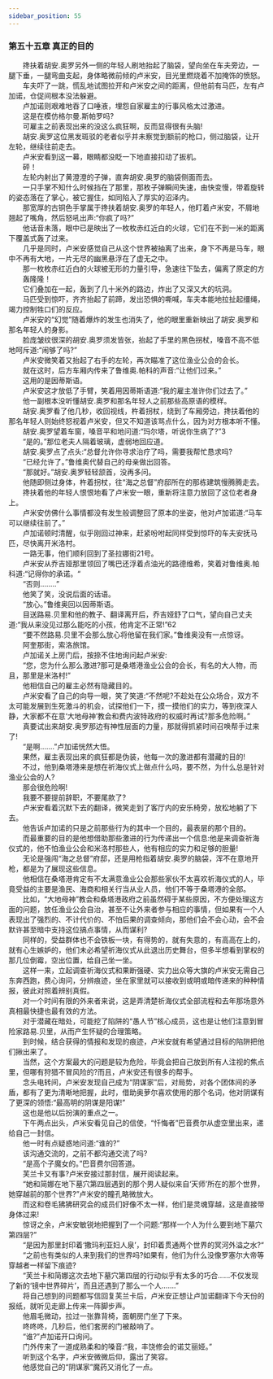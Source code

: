 ```yaml
---
sidebar_position: 55
---
```

### 第五十五章 真正的目的  


　　搀扶着胡安.奥罗另外一侧的年轻人刷地抬起了脑袋，望向坐在车夫旁边，一腿下垂，一腿弯曲支起，身体略微前倾的卢米安，目光里燃烧着不加掩饰的愤怒。  
　　车夫吓了一跳，慌乱地试图拉开和卢米安之间的距离，但他前有马匹，左有卢加诺，仓促间根本没法躲避。  
　　卢加诺则艰难地吞了口唾液，埋怨自家雇主的行事风格太过激进。  
　　这是在模仿格尔曼.斯帕罗吗?  
　　可雇主之前表现出来的没这么疯狂啊，反而显得很有头脑!  
　　胡安.奥罗这位黑发斑驳的老者似乎并未察觉到额前的枪口，侧过脑袋，让开左轮，继续往前走去。  
　　卢米安看到这一幕，眼睛都没眨一下地直接扣动了扳机。  
　　砰！  
　　左轮内射出了黄澄澄的子弹，直奔胡安.奥罗的脑袋侧面而去。  
　　一只手掌不知什么时候挡在了那里，那枚子弹瞬间失速，由快变慢，带着旋转的姿态落在了掌心，被它握住，如同陷入了厚实的沼泽内。  
　　那宽厚的古铜色手掌属于搀扶着胡安.奥罗的年轻人，他盯着卢米安，不屑地翘起了嘴角，然后怒吼出声:“你疯了吗?”  
　　他话音未落，眼中已是映出了一枚枚赤红近白的火球，它们在不到一米的距离下覆盖式轰了过来。  
　　几乎是同时，卢米安感觉自己从这个世界被抽离了出来，身下不再是马车，眼中不再有大地，一片无尽的幽黑悬浮在了虚无之中。  
　　那一枚枚赤红近白的火球被无形的力量引导，急速往下坠去，偏离了原定的方  
　　轰隆隆！  
　　它们叠加在一起，轰到了几十米外的路边，炸出了又深又大的坑洞。  
　　马匹受到惊吓，齐齐抬起了前蹄，发出恐惧的嘶喊，车夫本能地拉扯起缰绳，竭力控制牲口们的反应。  
　　卢米安的“幻觉”随着爆炸的发生也消失了，他的眼里重新映出了胡安.奥罗和那名年轻人的身影。  
　　脸庞皱纹很深的胡安.奥罗须发皆张，抬起了手里的黑色拐杖，嗓音不高不低地呵斥道:“闹够了吗?”  
　　卢米安微笑着又抬起了右手的左轮，再次瞄准了这位渔业公会的会长。  
　　就在这时，后方车厢内传来了鲁维奥.帕科的声音:“让他们过来。”  
　　这用的是因蒂斯语。  
　　卢米安这才放低了手臂，笑着用因蒂斯语道:“我的雇主准许你们过去了。”  
　　他一副根本没听懂胡安.奥罗和那名年轻人之前那些高原语的模样。  
　　胡安.奥罗看了他几秒，收回视线，杵着拐杖，绕到了车厢旁边，搀扶着他的那名年轻人则始终怒视着卢米安，但又不知道该骂点什么，因为对方根本听不懂。  
　　胡安.奥罗望着车窗，嗓音平和地问道:“玛尔塔，听说你生病了?”3  
　　“是的。”那位老夫人隔着玻璃，虚弱地回应道。  
　　胡安.奥罗点了点头:“总督允许你寻求治疗了吗，需要我帮忙恳求吗?  
　　“已经允许了。”鲁维奥代替自己的母亲做出回答。  
　　“那就好。”胡安.奥罗轻轻颔首，没再多问。  
　　他随即侧过身体，杵着拐杖，往“海之总督”府邸所在的那栋建筑慢腾腾走去。  
　　搀扶着他的年轻人恨恨地看了卢米安一眼，重新将注意力放回了这位老者身上。  
　　卢米安仿佛什么事情都没有发生般调整回了原本的坐姿，他对卢加诺道:“马车可以继续往前了。”  
　　卢加诺顿时清醒，似乎刚回过神来，赶紧吩咐起同样受到惊吓的车夫安抚马匹，尽快离开米洛村。  
　　一路无事，他们顺利回到了圣拉娜街21号。  
　　卢米安从乔吉娅那里领回了嘴巴还浮着点油光的路德维希，笑着对鲁维奥.帕科道:“记得你的承诺。“  
　　“否则.….…”  
　　他笑了笑，没说后面的话语。  
　　“放心。”鲁维奥回以因蒂斯语。  
　　目送路易.贝里和他的教子、翻译离开后，乔吉娅舒了口气，望向自己丈夫道:“我从来没见过那么能吃的小孩，他肯定不正常!”62  
　　“要不然路易.贝里不会那么放心将他留在我们家。”鲁维奥没有一点惊讶。  
　　阿奎那街，索洛旅馆。  
　　卢加诺关上房门后，按捺不住地询问起卢米安:  
　　“您，您为什么那么激进?那可是桑塔港渔业公会的会长，有名的大人物，而且，那里是米洛村!”  
　　他相信自己的雇主必然有隐藏目的。  
　　卢米安看了自己的向导一眼，笑了笑道:“不然呢?不趁处在公众场合，双方不太可能发展到生死激斗的机会，试探他们一下，摸一摸他们的实力，等到夜深人静，大家都不在意‘大地母神’教会和费内波特政府的权威时再试?那多危险啊。”  
　　真要试出来胡安.奥罗那边有神性层面的力量，那就得抓紧时间召唤帮手过来了!  
　　“是啊.……”卢加诺恍然大悟。  
　　果然，雇主表现出来的疯狂都是伪装，他每一次的激进都有潜藏的目的!  
　　不过，他到桑塔港来是想在祈海仪式上做点什么吗，要不然，为什么总是针对渔业公会的人?  
　　那会很危险啊!  
　　我要不要提前辞职，不要尾款了?  
　　卢米安看着沉默下去的翻译，微笑走到了客厅内的安乐椅旁，放松地躺了下去。  
　　他告诉卢加诺的只是之前那些行为的其中一个目的，最表层的那个目的。  
　　而最重要的目的是他想借助那些激进的行为传递出一个信息:他是来调查祈海仪式的，他不怕渔业公会和米洛村那些人，他有相应的实力和足够的胆量!  
　　无论是强闯“海之总督”府邸，还是用枪指着胡安.奥罗的脑袋，浑不在意地开枪，都是为了展现这些信息。  
　　他相信在桑塔港肯定有不太满意渔业公会那些家伙不太喜欢祈海仪式的人，毕竟受益的主要是渔民、海商和相关行当从业人员，他们不等于桑塔港的全部。  
　　比如，“大地母神”教会和桑塔港政府之前虽然碍于某些原因，不方便处理这方面的问题，放任渔业公会自治，甚至不让外来者参与相应的事情，但如果有一个人表现出了强烈的、不计代价的、不怕后果的调查倾向，那他们会不会心动，会不会默许甚至暗中支持这位搞点事情，从而谋利?  
　　同样的，受益群体也不会铁板一块，有得势的，就有失意的，有高高在上的，就有心生嫉妒的，他们未必希望祈海仪式从此退出历史舞台，但多半想看到掌权的那几位倒霉，空出位置，给自己坐一坐。  
　　这样一来，立起调查祈海仪式和果断强硬、实力出众等大旗的卢米安无需自己东奔西跑，费心询问，分辨痕迹，坐在家里就可以接收到或明或暗传递来的种种情报，彼此对照着辨别真假。  
　　对一个时间有限的外来者来说，这是弄清楚祈海仪式全部流程和去年那场意外真相最快捷也最有效的方法。  
　　对于潜藏在暗处，可能挖了陷阱的“愚人节”核心成员，这也是让他们注意到冒险家路易.贝里，从而产生怀疑的合理策略。  
　　到时候，结合获得的情报和发现的痕迹，卢米安就有希望通过目标的陷阱把他们揪出来了。  
　　当然，这个方案最大的问题是较为危险，毕竟会把自己放到所有人注视的焦点里，但哪有狩猎不冒风险的?而且，卢米安还有很多的帮手。  
　　念头电转间，卢米安发现自己成为“阴谋家”后，对局势，对各个团体间的矛盾，都有了更为清晰地把握，此时，借助奥萝尔喜欢使用的那个名词，他对阴谋有了更深的领悟:“最高明的阴谋是阳谋!”  
　　这也是他以后扮演的重点之一。  
　　下午两点出头，卢米安看见自己的信使，“忏悔者”巴音费尔从虚空里出来，递给自己一封信。  
　　他一时有点疑惑地问道:“谁的?”  
　　该沟通交流的，之前不都沟通交流了吗?  
　　“是高个子魔女的。”巴音费尔回答道。  
　　芙兰卡又有事?卢米安接过那封信，展开阅读起来。  
　　“她和简娜在地下墓穴第四层遇到的那个男人疑似来自‘天师’所在的那个世界，她穿越前的那个世界?”卢米安的瞳孔略微放大。  
　　而这和卷毛狒狒研究会的成员们好像不太一样，他们是灵魂穿越，这是直接带身体过来!  
　　惊讶之余，卢米安敏锐地把握到了一个问题:“那样一个人为什么要到地下墓穴第四层?”  
　　“是因为那里封印着‘撒玛利亚妇人泉’，封印着贯通两个世界的冥河外溢之水?“  
　　“之前也有类似的人来到我们的世界吗?如果有，他们为什么没像罗塞尔大帝等穿越者一样留下痕迹?  
　　“芙兰卡和简娜这次去地下墓穴第四层的行动似乎有太多的巧合……不仅发现了新的‘镜中世界碎片’，而且还遇到了那么一个人…….”  
　　将自己想到的问题都写信回复芙兰卡后，卢米安正想让卢加诺翻译下今天份的报纸，就听见走廊上传来一阵脚步声。  
　　他眉毛微动，拉过一张靠背椅，面朝房门坐了下来。  
　　咚咚咚，几秒后，他们套房的门被敲响了。  
　　“谁?”卢加诺开口询问。  
　　门外传来了一道成熟柔和的嗓音:“我，丰饶修会的诺艾丽娅。”  
　　听到这个名字，卢米安微微后仰，露出了笑容。  
　　他感觉自己的“阴谋家”魔药又消化了一点。  
